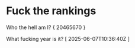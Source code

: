 # Fuck the rankings

Who the hell am I?
{ 20465670 }

What fucking year is it?
[ 2025-06-07T10:36:40Z ]

